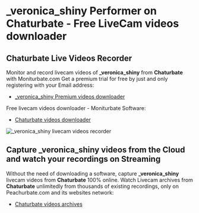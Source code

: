 # _veronica_shiny Performer on Chaturbate - Free LiveCam videos downloader

## Chaturbate Live Videos Recorder

Monitor and record livecam videos of **_veronica_shiny** from **Chaturbate** with Moniturbate.com
Get a premium trial for free by just and only registering with your Email address:
* [_veronica_shiny Premium videos downloader](https://moniturbate.com/request-demo-licence-key.html)

Free livecam videos downloader - Moniturbate Software:
* [Chaturbate videos downloader](https://moniturbate.com/moniturbate-download-software.html)

![_veronica_shiny livecam videos recorder](https://peachurnet.com/templates/moniturbate-software.png)


## Capture _veronica_shiny videos from the Cloud and watch your recordings on Streaming

Without the need of downloading a software, capture **_veronica_shiny** livecam videos from **Chaturbate** 100% online.
Watch Livecam archives from **Chaturbate** unlimitedly from thousands of existing recordings, only on Peachurbate.com and its websites network:
* [Chaturbate videos archives](https://peachurnet.com/)